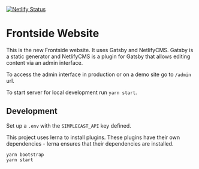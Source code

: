 [![Netlify Status](https://api.netlify.com/api/v1/badges/841c1d47-823a-4768-b991-fe19aaa11393/deploy-status)](https://app.netlify.com/sites/frontside/deploys)

# Frontside Website

This is the new Frontside website. It uses Gatsby and NetlifyCMS. Gatsby is a static generator
and NetlifyCMS is a plugin for Gatsby that allows editing content via an admin interface.

To access the admin interface in production or on a demo site go to `/admin` url.

To start server for local development run `yarn start`.

## Development
Set up a `.env` with the `SIMPLECAST_API` key defined.

This project uses lerna to install plugins. These plugins have their own dependencies - lerna ensures that their dependencies are installed.

```
yarn bootstrap
yarn start
```

